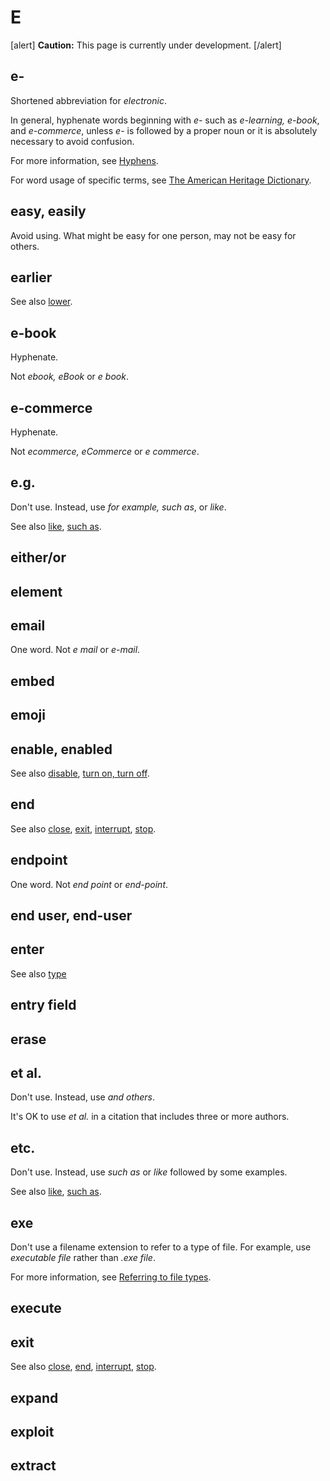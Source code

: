 # E

[alert] **Caution:** This page is currently under development. [/alert]

## e-

Shortened abbreviation for *electronic*.

In general, hyphenate words beginning with *e-* such as *e-learning, e-book*, and *e-commerce*, unless *e-* is followed by a proper noun or it is absolutely necessary to avoid confusion.

For more information, see [Hyphens](https://make.wordpress.org/docs/style-guide/punctuation/hyphens/).

For word usage of specific terms, see [The American Heritage Dictionary](https://ahdictionary.com/).

## easy, easily

Avoid using. What might be easy for one person, may not be easy for others.

## earlier


See also [lower](l.md).

## e-book

Hyphenate.

Not *ebook, eBook* or *e book*.

## e-commerce

Hyphenate.

Not *ecommerce, eCommerce* or *e commerce*.

## e.g.

Don't use. Instead, use *for example, such as*, or *like*.

See also [like](), [such as](https://make.wordpress.org/docs/style-guide/word-list/s/#such-as).

## either/or
## element
## email

One word. Not *e mail* or *e-mail*.

## embed
## emoji
## enable, enabled



See also [disable](), [turn on, turn off]().

## end



See also [close](), [exit](), [interrupt](), [stop]().

## endpoint

One word. Not *end point* or *end-point*.

## end user, end-user
## enter



See also [type](t.md)

## entry field
## erase
## et al.

Don't use. Instead, use *and others*.

It's OK to use *et al.* in a citation that includes three or more authors.

## etc.

Don't use. Instead, use *such as* or *like* followed by some examples.

See also [like](), [such as](https://make.wordpress.org/docs/style-guide/word-list/s/#such-as).

## exe

Don't use a filename extension to refer to a type of file. For example, use *executable file* rather than *.exe file*.

For more information, see [Referring to file types](https://make.wordpress.org/docs/style-guide/formatting/filenames/#referring-to-file-types).

## execute
## exit



See also [close](), [end](), [interrupt](), [stop]().

## expand
## exploit
## extract
